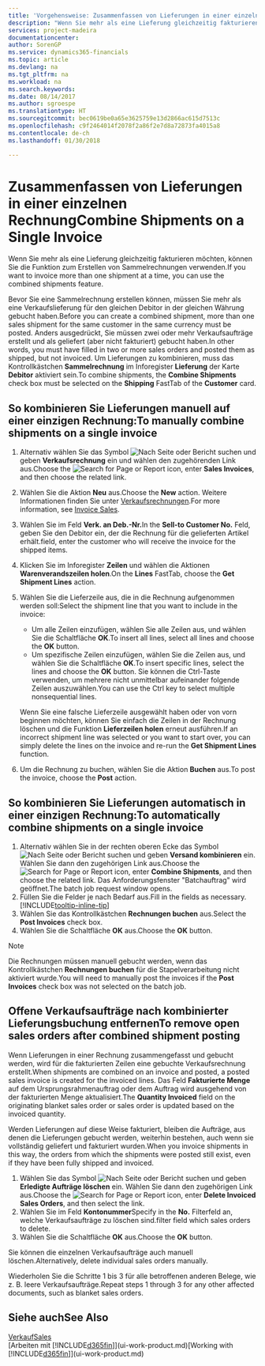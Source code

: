 ```yaml
---
title: 'Vorgehensweise: Zusammenfassen von Lieferungen in einer einzelnen Rechnung | Microsoft Docs'
description: "Wenn Sie mehr als eine Lieferung gleichzeitig fakturieren möchten, können Sie die Funktion zum Erstellen von Sammelrechnungen verwenden."
services: project-madeira
documentationcenter: 
author: SorenGP
ms.service: dynamics365-financials
ms.topic: article
ms.devlang: na
ms.tgt_pltfrm: na
ms.workload: na
ms.search.keywords: 
ms.date: 08/14/2017
ms.author: sgroespe
ms.translationtype: HT
ms.sourcegitcommit: bec0619be0a65e3625759e13d2866ac615d7513c
ms.openlocfilehash: c9f2464014f2078f2a86f2e7d8a72873fa4015a8
ms.contentlocale: de-ch
ms.lasthandoff: 01/30/2018

---
```

# <a name="combine-shipments-on-a-single-invoice"></a><span data-ttu-id="96649-103">Zusammenfassen von Lieferungen in einer einzelnen Rechnung</span><span class="sxs-lookup"><span data-stu-id="96649-103">Combine Shipments on a Single Invoice</span></span>
<span data-ttu-id="96649-104">Wenn Sie mehr als eine Lieferung gleichzeitig fakturieren möchten, können Sie die Funktion zum Erstellen von Sammelrechnungen verwenden.</span><span class="sxs-lookup"><span data-stu-id="96649-104">If you want to invoice more than one shipment at a time, you can use the combined shipments feature.</span></span>  

 <span data-ttu-id="96649-105">Bevor Sie eine Sammelrechnung erstellen können, müssen Sie mehr als eine Verkaufslieferung für den gleichen Debitor in der gleichen Währung gebucht haben.</span><span class="sxs-lookup"><span data-stu-id="96649-105">Before you can create a combined shipment, more than one sales shipment for the same customer in the same currency must be posted.</span></span> <span data-ttu-id="96649-106">Anders ausgedrückt, Sie müssen zwei oder mehr Verkaufsaufträge erstellt und als geliefert (aber nicht fakturiert) gebucht haben.</span><span class="sxs-lookup"><span data-stu-id="96649-106">In other words, you must have filled in two or more sales orders and posted them as shipped, but not invoiced.</span></span> <span data-ttu-id="96649-107">Um Lieferungen zu kombinieren, muss das Kontrollkästchen **Sammelrechnung** im Inforegister **Lieferung** der Karte **Debitor** aktiviert sein.</span><span class="sxs-lookup"><span data-stu-id="96649-107">To combine shipments, the **Combine Shipments** check box must be selected on the **Shipping** FastTab of the **Customer** card.</span></span>  

## <a name="to-manually-combine-shipments-on-a-single-invoice"></a><span data-ttu-id="96649-108">So kombinieren Sie Lieferungen manuell auf einer einzigen Rechnung:</span><span class="sxs-lookup"><span data-stu-id="96649-108">To manually combine shipments on a single invoice</span></span>  
1. <span data-ttu-id="96649-109">Alternativ wählen Sie das Symbol ![Nach Seite oder Bericht suchen](media/ui-search/search_small.png "Nach Seite oder Bericht suchen") und geben **Verkaufsrechnung** ein und wählen den zugehörenden Link aus.</span><span class="sxs-lookup"><span data-stu-id="96649-109">Choose the ![Search for Page or Report](media/ui-search/search_small.png "Search for Page or Report icon") icon, enter **Sales Invoices**, and then choose the related link.</span></span>  
2. <span data-ttu-id="96649-110">Wählen Sie die Aktion **Neu** aus.</span><span class="sxs-lookup"><span data-stu-id="96649-110">Choose the **New** action.</span></span> <span data-ttu-id="96649-111">Weitere Informationen finden Sie unter [Verkaufsrechnungen](sales-how-invoice-sales.md).</span><span class="sxs-lookup"><span data-stu-id="96649-111">For more information, see [Invoice Sales](sales-how-invoice-sales.md).</span></span>
3. <span data-ttu-id="96649-112">Wählen Sie im Feld **Verk. an Deb.-Nr.**</span><span class="sxs-lookup"><span data-stu-id="96649-112">In the **Sell-to Customer No.**</span></span> <span data-ttu-id="96649-113">Feld, geben Sie den Debitor ein, der die Rechnung für die gelieferten Artikel erhält.</span><span class="sxs-lookup"><span data-stu-id="96649-113">field, enter the customer who will receive the invoice for the shipped items.</span></span>  
4. <span data-ttu-id="96649-114">Klicken Sie im Inforegister **Zeilen** und wählen die  Aktionen **Warenverandszeilen holen**.</span><span class="sxs-lookup"><span data-stu-id="96649-114">On the **Lines** FastTab, choose the **Get Shipment Lines** action.</span></span>  
5. <span data-ttu-id="96649-115">Wählen Sie die Lieferzeile aus, die in die Rechnung aufgenommen werden soll:</span><span class="sxs-lookup"><span data-stu-id="96649-115">Select the shipment line that you want to include in the invoice:</span></span>  

    - <span data-ttu-id="96649-116">Um alle Zeilen einzufügen, wählen Sie alle Zeilen aus, und wählen Sie die Schaltfläche **OK**.</span><span class="sxs-lookup"><span data-stu-id="96649-116">To insert all lines, select all lines and choose the **OK** button.</span></span>  
    - <span data-ttu-id="96649-117">Um spezifische Zeilen einzufügen, wählen Sie die Zeilen aus, und wählen Sie die Schaltfläche **OK**.</span><span class="sxs-lookup"><span data-stu-id="96649-117">To insert specific lines, select the lines and choose the **OK** button.</span></span> <span data-ttu-id="96649-118">Sie können die Ctrl-Taste verwenden, um mehrere nicht unmittelbar aufeinander folgende Zeilen auszuwählen.</span><span class="sxs-lookup"><span data-stu-id="96649-118">You can use the Ctrl key to select multiple nonsequential lines.</span></span>  

    <span data-ttu-id="96649-119">Wenn Sie eine falsche Lieferzeile ausgewählt haben oder von vorn beginnen möchten, können Sie einfach die Zeilen in der Rechnung löschen und die Funktion **Lieferzeilen holen** erneut ausführen.</span><span class="sxs-lookup"><span data-stu-id="96649-119">If an incorrect shipment line was selected or you want to start over, you can simply delete the lines on the invoice and re-run the **Get Shipment Lines** function.</span></span>  
7. <span data-ttu-id="96649-120">Um die Rechnung zu buchen, wählen Sie die Aktion **Buchen** aus.</span><span class="sxs-lookup"><span data-stu-id="96649-120">To post the invoice, choose the **Post** action.</span></span>  

## <a name="to-automatically-combine-shipments-on-a-single-invoice"></a><span data-ttu-id="96649-121">So kombinieren Sie Lieferungen automatisch in einer einzigen Rechnung:</span><span class="sxs-lookup"><span data-stu-id="96649-121">To automatically combine shipments on a single invoice</span></span>  
1. <span data-ttu-id="96649-122">Alternativ wählen Sie in der rechten oberen Ecke das Symbol ![Nach Seite oder Bericht suchen](media/ui-search/search_small.png "Nach Seite oder Bericht suchen") und geben **Versand kombinieren** ein. Wählen Sie dann den zugehörigen Link aus.</span><span class="sxs-lookup"><span data-stu-id="96649-122">Choose the ![Search for Page or Report](media/ui-search/search_small.png "Search for Page or Report icon") icon, enter **Combine Shipments**, and then choose the related link.</span></span> <span data-ttu-id="96649-123">Das Anforderungsfenster "Batchauftrag" wird geöffnet.</span><span class="sxs-lookup"><span data-stu-id="96649-123">The batch job request window opens.</span></span>  
2. <span data-ttu-id="96649-124">Füllen Sie die Felder je nach Bedarf aus.</span><span class="sxs-lookup"><span data-stu-id="96649-124">Fill in the fields as necessary.</span></span> [!INCLUDE[tooltip-inline-tip](includes/tooltip-inline-tip_md.md)]
3. <span data-ttu-id="96649-125">Wählen Sie das Kontrollkästchen **Rechnungen buchen** aus.</span><span class="sxs-lookup"><span data-stu-id="96649-125">Select the **Post Invoices** check box.</span></span>  
4.  <span data-ttu-id="96649-126">Wählen Sie die Schaltfläche **OK** aus.</span><span class="sxs-lookup"><span data-stu-id="96649-126">Choose the **OK** button.</span></span>  

> [!NOTE]  
>  <span data-ttu-id="96649-127">Die Rechnungen müssen manuell gebucht werden, wenn das Kontrollkästchen **Rechnungen buchen** für die Stapelverarbeitung nicht aktiviert wurde.</span><span class="sxs-lookup"><span data-stu-id="96649-127">You will need to manually post the invoices if the **Post Invoices** check box was not selected on the batch job.</span></span>  

## <a name="to-remove-open-sales-orders-after-combined-shipment-posting"></a><span data-ttu-id="96649-128">Offene Verkaufsaufträge nach kombinierter Lieferungsbuchung entfernen</span><span class="sxs-lookup"><span data-stu-id="96649-128">To remove open sales orders after combined shipment posting</span></span> 
<span data-ttu-id="96649-129">Wenn Lieferungen in einer Rechnung zusammengefasst und gebucht werden, wird für die fakturierten Zeilen eine gebuchte Verkaufsrechnung erstellt.</span><span class="sxs-lookup"><span data-stu-id="96649-129">When shipments are combined on an invoice and posted, a posted sales invoice is created for the invoiced lines.</span></span> <span data-ttu-id="96649-130">Das Feld **Fakturierte Menge** auf dem Ursprungsrahmenauftrag oder dem Auftrag wird ausgehend von der fakturierten Menge aktualisiert.</span><span class="sxs-lookup"><span data-stu-id="96649-130">The **Quantity Invoiced** field on the originating blanket sales order or sales order is updated based on the invoiced quantity.</span></span>  

<span data-ttu-id="96649-131">Werden Lieferungen auf diese Weise fakturiert, bleiben die Aufträge, aus denen die Lieferungen gebucht werden, weiterhin bestehen, auch wenn sie vollständig geliefert und fakturiert wurden.</span><span class="sxs-lookup"><span data-stu-id="96649-131">When you invoice shipments in this way, the orders from which the shipments were posted still exist, even if they have been fully shipped and invoiced.</span></span>   

1. <span data-ttu-id="96649-132">Wählen Sie das Symbol ![Nach Seite oder Bericht suchen](media/ui-search/search_small.png "Nach Seite oder Bericht suchen") und geben **Erledigte Aufträge löschen** ein. Wählen Sie dann den zugehörigen Link aus.</span><span class="sxs-lookup"><span data-stu-id="96649-132">Choose the ![Search for Page or Report](media/ui-search/search_small.png "Search for Page or Report icon") icon, enter **Delete Invoiced Sales Orders**, and then select the link.</span></span>  
2. <span data-ttu-id="96649-133">Wählen Sie im Feld **Kontonummer**</span><span class="sxs-lookup"><span data-stu-id="96649-133">Specify in the **No.**</span></span> <span data-ttu-id="96649-134">Filterfeld an, welche Verkaufsaufträge zu löschen sind.</span><span class="sxs-lookup"><span data-stu-id="96649-134">filter field which sales orders to delete.</span></span>  
3. <span data-ttu-id="96649-135">Wählen Sie die Schaltfläche **OK** aus.</span><span class="sxs-lookup"><span data-stu-id="96649-135">Choose the **OK** button.</span></span>  

<span data-ttu-id="96649-136">Sie können die einzelnen Verkaufsaufträge auch manuell löschen.</span><span class="sxs-lookup"><span data-stu-id="96649-136">Alternatively, delete individual sales orders manually.</span></span>  

<span data-ttu-id="96649-137">Wiederholen Sie die Schritte 1 bis 3 für alle betroffenen anderen Belege, wie z. B. leere Verkaufsaufträge.</span><span class="sxs-lookup"><span data-stu-id="96649-137">Repeat steps 1 through 3 for any other affected documents, such as blanket sales orders.</span></span>

## <a name="see-also"></a><span data-ttu-id="96649-138">Siehe auch</span><span class="sxs-lookup"><span data-stu-id="96649-138">See Also</span></span>  
[<span data-ttu-id="96649-139">Verkauf</span><span class="sxs-lookup"><span data-stu-id="96649-139">Sales</span></span>](sales-manage-sales.md)  
<span data-ttu-id="96649-140">[Arbeiten mit [!INCLUDE[d365fin](includes/d365fin_md.md)]](ui-work-product.md)</span><span class="sxs-lookup"><span data-stu-id="96649-140">[Working with [!INCLUDE[d365fin](includes/d365fin_md.md)]](ui-work-product.md)</span></span>

